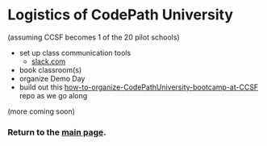# Logistics of CodePath University 
(assuming CCSF becomes 1 of the 20 pilot schools)

- set up class communication tools
  - [slack.com](https://slack.com/)
- book classroom(s)
- organize Demo Day
- build out this [how-to-organize-CodePathUniversity-bootcamp-at-CCSF](https://github.com/CCSF-Coders/ccsf-codepathuniversity) repo as we go along

(more coming soon)

### Return to the [main page](README.md).
